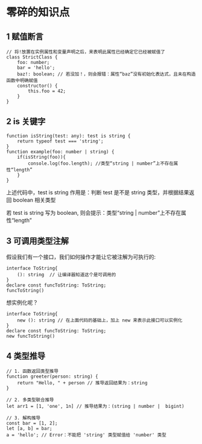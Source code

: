 # 零碎的知识点

## 1 赋值断言

```
// 将!放置在实例属性和变量声明之后，来表明此属性已经确定它已经被赋值了
class StrictClass {
    foo: number;
    bar = 'hello';
    baz!: boolean; // 若没加！，则会报错：属性“baz”没有初始化表达式，且未在构造函数中明确赋值
    constructor() {
        this.foo = 42;
    }
}
```

## 2 is 关键字
```
function isString(test: any): test is string {
    return typeof test === 'string';
}
function example(foo: number | string) {
    if(isString(foo)){
        console.log(foo.length); //类型“string | number”上不存在属性“length”
    }
}
```
上述代码中，test is string 作用是：判断 test 是不是 string 类型，并根据结果返回 boolean 相关类型

若 test is string 写为 boolean, 则会提示：类型“string | number”上不存在属性“length”

## 3 可调用类型注解
假设我们有一个接口，我们如何操作才能让它被注解为可执行的:

```
interface ToString{
    (): string  // 让编译器知道这个是可调用的
}
declare const funcToString: ToString;
funcToString()
```
想实例化呢？

```
interface ToString{
    new (): string // 在上面代码的基础上，加上 new 来表示此接口可以实例化
}
declare const funcToString: ToString;
new funcToString()
```



## 4 类型推导

```
// 1. 函数返回类型推导
function greeter(person: string) {
    return "Hello, " + person // 推导返回结果为：string
}

// 2. 多类型联合推导
let arr1 = [1, 'one', 1n] // 推导结果为：(string | number |  bigint)

// 3. 解构推导
const bar = [1, 2];
let [a, b] = bar;
a = 'hello'; // Error：不能把 'string' 类型赋值给 'number' 类型
```